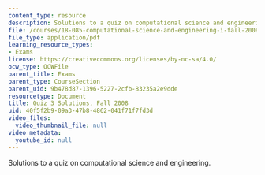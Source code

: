 ```yaml
---
content_type: resource
description: Solutions to a quiz on computational science and engineering.
file: /courses/18-085-computational-science-and-engineering-i-fall-2008/40f5f2b909a347b84862041f71f7fd3d_q3sols18085f05.pdf
file_type: application/pdf
learning_resource_types:
- Exams
license: https://creativecommons.org/licenses/by-nc-sa/4.0/
ocw_type: OCWFile
parent_title: Exams
parent_type: CourseSection
parent_uid: 9b478d87-1396-5227-2cfb-83235a2e9dde
resourcetype: Document
title: Quiz 3 Solutions, Fall 2008
uid: 40f5f2b9-09a3-47b8-4862-041f71f7fd3d
video_files:
  video_thumbnail_file: null
video_metadata:
  youtube_id: null
---
```

Solutions to a quiz on computational science and engineering.